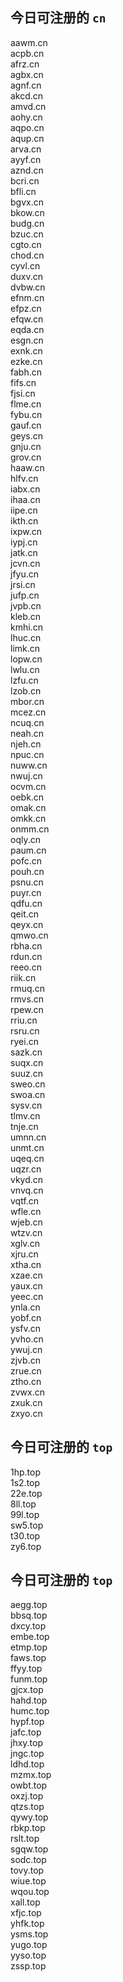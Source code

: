
## 今日可注册的 `cn`
>
aawm.cn   
acpb.cn   
afrz.cn   
agbx.cn   
agnf.cn   
akcd.cn   
amvd.cn   
aohy.cn   
aqpo.cn   
aqup.cn   
arva.cn   
ayyf.cn   
aznd.cn   
bcri.cn   
bfli.cn   
bgvx.cn   
bkow.cn   
budg.cn   
bzuc.cn   
cgto.cn   
chod.cn   
cyvl.cn   
duxv.cn   
dvbw.cn   
efnm.cn   
efpz.cn   
efqw.cn   
eqda.cn   
esgn.cn   
exnk.cn   
ezke.cn   
fabh.cn   
fifs.cn   
fjsi.cn   
flme.cn   
fybu.cn   
gauf.cn   
geys.cn   
gnju.cn   
grov.cn   
haaw.cn   
hlfv.cn   
iabx.cn   
ihaa.cn   
iipe.cn   
ikth.cn   
ixpw.cn   
iypj.cn   
jatk.cn   
jcvn.cn   
jfyu.cn   
jrsi.cn   
jufp.cn   
jvpb.cn   
kleb.cn   
kmhi.cn   
lhuc.cn   
limk.cn   
lopw.cn   
lwlu.cn   
lzfu.cn   
lzob.cn   
mbor.cn   
mcez.cn   
ncuq.cn   
neah.cn   
njeh.cn   
npuc.cn   
nuww.cn   
nwuj.cn   
ocvm.cn   
oebk.cn   
omak.cn   
omkk.cn   
onmm.cn   
oqly.cn   
paum.cn   
pofc.cn   
pouh.cn   
psnu.cn   
puyr.cn   
qdfu.cn   
qeit.cn   
qeyx.cn   
qmwo.cn   
rbha.cn   
rdun.cn   
reeo.cn   
riik.cn   
rmuq.cn   
rmvs.cn   
rpew.cn   
rriu.cn   
rsru.cn   
ryei.cn   
sazk.cn   
suqx.cn   
suuz.cn   
sweo.cn   
swoa.cn   
sysv.cn   
tlmv.cn   
tnje.cn   
umnn.cn   
unmt.cn   
uqeq.cn   
uqzr.cn   
vkyd.cn   
vnvq.cn   
vqtf.cn   
wfle.cn   
wjeb.cn   
wtzv.cn   
xglv.cn   
xjru.cn   
xtha.cn   
xzae.cn   
yaux.cn   
yeec.cn   
ynla.cn   
yobf.cn   
ysfv.cn   
yvho.cn   
ywuj.cn   
zjvb.cn   
zrue.cn   
ztho.cn   
zvwx.cn   
zxuk.cn   
zxyo.cn   


## 今日可注册的 `top`
>
1hp.top   
1s2.top   
22e.top   
8ll.top   
99l.top   
sw5.top   
t30.top   
zy6.top   


## 今日可注册的 `top`
>
aegg.top   
bbsq.top   
dxcy.top   
embe.top   
etmp.top   
faws.top   
ffyy.top   
funm.top   
gjcx.top   
hahd.top   
humc.top   
hypf.top   
jafc.top   
jhxy.top   
jngc.top   
ldhd.top   
mzmx.top   
owbt.top   
oxzj.top   
qtzs.top   
qywy.top   
rbkp.top   
rslt.top   
sgqw.top   
sodc.top   
tovy.top   
wiue.top   
wqou.top   
xall.top   
xfjc.top   
yhfk.top   
ysms.top   
yugo.top   
yyso.top   
zssp.top   

